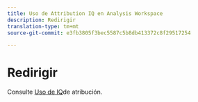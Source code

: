 ```yaml
---
title: Uso de Attribution IQ en Analysis Workspace
description: Redirigir
translation-type: tm+mt
source-git-commit: e3fb3805f3bec5587c5b8db413372c8f29517254

---
```



# Redirigir

Consulte [Uso de IQ](../c-panels/attribution/use-attribution.md)de atribución.
